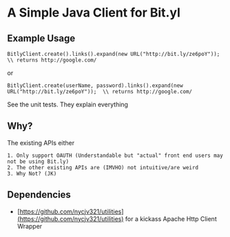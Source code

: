 # A Simple Java Client for Bit.yl
## Example Usage

    BitlyClient.create().links().expand(new URL("http://bit.ly/ze6poY")); \\ returns http://google.com/
    
  or 
    
    BitlyClient.create(userName, password).links().expand(new URL("http://bit.ly/ze6poY"));  \\ returns http://google.com/

  See the unit tests. They explain everything
  
## Why?  
The existing APIs either

    1. Only support OAUTH (Understandable but "actual" front end users may not be using Bit.ly)
    2. The other existing APIs are (IMVHO) not intuitive/are weird
    3. Why Not? (JK)
    
    
## Dependencies
 * [https://github.com/nycjv321/utilities](https://github.com/nycjv321/utilities) for a kickass Apache Http Client Wrapper
    